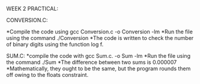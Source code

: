 WEEK 2 PRACTICAL:

CONVERSION.C:

*Compile the code using gcc Conversion.c -o Conversion -lm
*Run the file using the command ./Conversion
*The code is written to check the number of binary digits using the function log f.

SUM.C:
*compile the code with gcc Sum.c. -o Sum -lm
*Run the file using the command ./Sum
*The difference between two sums  is 0.000007
*Mathematically, they ought to be the same, but the program rounds them off owing to the floats constraint.